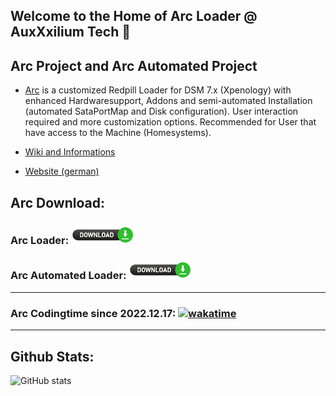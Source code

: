 ## Welcome to the Home of Arc Loader @ AuxXxilium Tech 👋

## Arc Project and Arc Automated Project

- <a href="https://github.com/AuxXxilium/arc">Arc</a> is a customized Redpill Loader for DSM 7.x (Xpenology) with enhanced Hardwaresupport, Addons and semi-automated Installation (automated SataPortMap and Disk configuration). User interaction required and more customization options. Recommended for User that have access to the Machine (Homesystems).

- <a href="https://github.com/AuxXxilium/AuxXxilium/wiki">Wiki and Informations</a>

- <a href="https://auxxxilium.tech">Website (german)</a>

## Arc Download:

### Arc Loader:             <a href="https://github.com/AuxXxilium/arc/releases/latest"><img src="https://github.com/AuxXxilium/AuxXxilium/blob/main/button.png" alt="Latest release" title="Latest release"></a>

### Arc Automated Loader:   <a href="https://github.com/AuxXxilium/arc-automated/releases/latest"><img src="https://github.com/AuxXxilium/AuxXxilium/blob/main/button.png" alt="Latest release" title="Latest release"></a>

---

### Arc Codingtime since 2022.12.17: [![wakatime](https://wakatime.com/badge/user/faedcb8b-e7cf-4ef4-8c9f-d24d6b2de49c.svg)](https://wakatime.com/@faedcb8b-e7cf-4ef4-8c9f-d24d6b2de49c)

---

## Github Stats:

![GitHub stats](https://github-readme-stats-sigma-five.vercel.app/api?username=AuxXxilium&show_icons=true&theme=react&hide_title=true)
